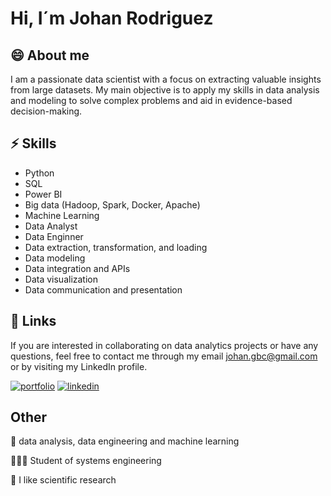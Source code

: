 # Hi, I´m Johan Rodriguez 

## 😄 About me 

I am a passionate data scientist with a focus on extracting valuable insights from large datasets. My main objective is to apply my skills in data analysis and modeling to solve complex problems and aid in evidence-based decision-making.

## ⚡ Skills 
 - Python
 - SQL
 - Power BI
 - Big data (Hadoop, Spark, Docker, Apache)
 - Machine Learning
 - Data Analyst
 - Data Enginner
 - Data extraction, transformation, and loading
 - Data modeling
 - Data integration and APIs
 - Data visualization
 - Data communication and presentation

## 🔗 Links
If you are interested in collaborating on data analytics projects or have any questions, feel free to contact me through my email johan.gbc@gmail.com or by visiting my LinkedIn profile.

[![portfolio](https://img.shields.io/badge/my_portfolio-000?style=for-the-badge&logo=ko-fi&logoColor=white)](https://github.com/JohanRROT?tab=repositories)
[![linkedin](https://img.shields.io/badge/linkedin-0A66C2?style=for-the-badge&logo=linkedin&logoColor=white)](www.linkedin.com/in/johan-rodriguez-rojas-2736b4259)

## Other

🧠 data analysis, data engineering and machine learning

👨🏻‍💻 Student of systems engineering

🔭 I like scientific research 

<!--
**JohanRROT/johanRROT** is a ✨ _special_ ✨ repository because its `README.md` (this file) appears on your GitHub profile.

Here are some ideas to get you started:

- 🔭 I’m currently working on ...
- 🌱 I’m currently learning ...
- 👯 I’m looking to collaborate on ...
- 🤔 I’m looking for help with ...
- 💬 Ask me about ...
- 📫 How to reach me: ...
- 😄 Pronouns: ...
- ⚡ Fun fact: ...
-->
